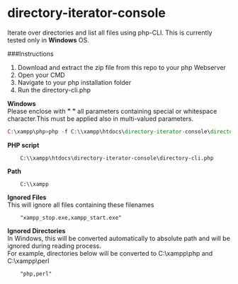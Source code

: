 # directory-iterator-console
Iterate over directories and list all files using php-CLI. This is currently tested only in **Windows** OS.

###Instructions
1. Download and extract the zip file from this repo to your php Webserver
2. Open your CMD
3. Navigate to your php installation folder
4. Run the directory-cli.php    

**Windows**   
Please enclose with **"  "** all parameters containing special or whitespace character.This must be applied also in multi-valued parameters.

```php
C:\xampp\php>php -f C:\\xampp\htdocs\directory-iterator-console\directory-cli.php C:\\xampp "xampp_stop.exe,xampp_start.exe" "php,perl"
```


**PHP script** 

    	C:\\xampp\htdocs\directory-iterator-console\directory-cli.php

**Path**

    	C:\\xampp  


**Ignored Files**   
This will ignore all files containing these filenames

    	"xampp_stop.exe,xampp_start.exe"


**Ignored Directories**   
In Windows, this will be converted automatically to absolute path and will be ignored during reading process.  
For example, directories below will be converted to C:\\xampp\php and C:\\xampp\perl

    	"php,perl"

